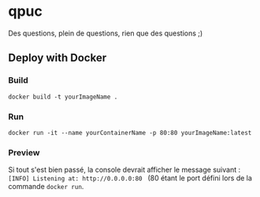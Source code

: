 # qpuc
Des questions, plein de questions, rien que des questions ;)


## Deploy with Docker 

### Build 

```
docker build -t yourImageName .
```


### Run 

```
docker run -it --name yourContainerName -p 80:80 yourImageName:latest
```

### Preview

Si tout s'est bien passé, la console devrait afficher le message suivant : `[INFO] Listening at: http://0.0.0.0:80 ` (80 étant le port défini lors de la commande `docker run`.
